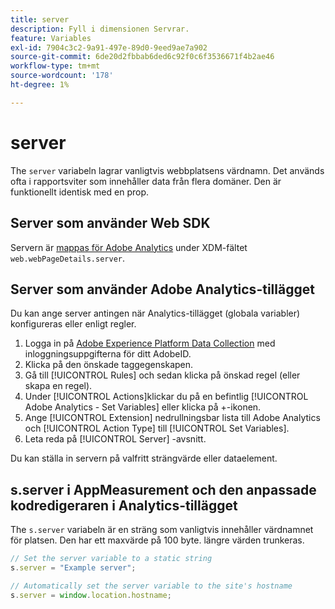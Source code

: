 ```yaml
---
title: server
description: Fyll i dimensionen Servrar.
feature: Variables
exl-id: 7904c3c2-9a91-497e-89d0-9eed9ae7a902
source-git-commit: 6de20d2fbbab6ded6c92f0c6f3536671f4b2ae46
workflow-type: tm+mt
source-wordcount: '178'
ht-degree: 1%

---
```


# server

The `server` variabeln lagrar vanligtvis webbplatsens värdnamn. Det används ofta i rapportsviter som innehåller data från flera domäner. Den är funktionellt identisk med en prop.

## Server som använder Web SDK

Servern är [mappas för Adobe Analytics](https://experienceleague.adobe.com/docs/analytics/implementation/aep-edge/variable-mapping.html) under XDM-fältet `web.webPageDetails.server`.

## Server som använder Adobe Analytics-tillägget

Du kan ange server antingen när Analytics-tillägget (globala variabler) konfigureras eller enligt regler.

1. Logga in på [Adobe Experience Platform Data Collection](https://experience.adobe.com/data-collection) med inloggningsuppgifterna för ditt AdobeID.
2. Klicka på den önskade taggegenskapen.
3. Gå till [!UICONTROL Rules] och sedan klicka på önskad regel (eller skapa en regel).
4. Under [!UICONTROL Actions]klickar du på en befintlig [!UICONTROL Adobe Analytics - Set Variables] eller klicka på +-ikonen.
5. Ange [!UICONTROL Extension] nedrullningsbar lista till Adobe Analytics och [!UICONTROL Action Type] till [!UICONTROL Set Variables].
6. Leta reda på [!UICONTROL Server] -avsnitt.

Du kan ställa in servern på valfritt strängvärde eller dataelement.

## s.server i AppMeasurement och den anpassade kodredigeraren i Analytics-tillägget

The `s.server` variabeln är en sträng som vanligtvis innehåller värdnamnet för platsen. Den har ett maxvärde på 100 byte. längre värden trunkeras.

```js
// Set the server variable to a static string
s.server = "Example server";

// Automatically set the server variable to the site's hostname
s.server = window.location.hostname;
```
